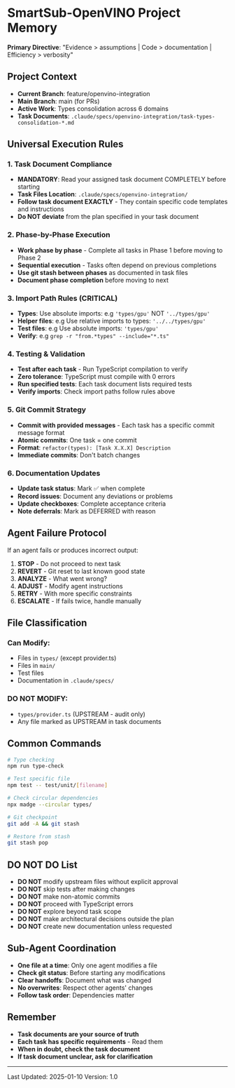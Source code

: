 # SmartSub-OpenVINO Project Memory

**Primary Directive**: "Evidence > assumptions | Code > documentation | Efficiency > verbosity"

## Project Context

- **Current Branch**: feature/openvino-integration
- **Main Branch**: main (for PRs)
- **Active Work**: Types consolidation across 6 domains
- **Task Documents**: `.claude/specs/openvino-integration/task-types-consolidation-*.md`

## Universal Execution Rules

### 1. Task Document Compliance

- **MANDATORY**: Read your assigned task document COMPLETELY before starting
- **Task Files Location**: `.claude/specs/openvino-integration/`
- **Follow task document EXACTLY** - They contain specific code templates and instructions
- **Do NOT deviate** from the plan specified in your task document

### 2. Phase-by-Phase Execution

- **Work phase by phase** - Complete all tasks in Phase 1 before moving to Phase 2
- **Sequential execution** - Tasks often depend on previous completions
- **Use git stash between phases** as documented in task files
- **Document phase completion** before moving to next

### 3. Import Path Rules (CRITICAL)

- **Types**: Use absolute imports: e.g `'types/gpu'` NOT `'../types/gpu'`
- **Helper files**: e.g Use relative imports to types: `'../../types/gpu'`
- **Test files**: e.g Use absolute imports: `'types/gpu'`
- **Verify**: e.g `grep -r "from.*types" --include="*.ts"`

### 4. Testing & Validation

- **Test after each task** - Run TypeScript compilation to verify
- **Zero tolerance**: TypeScript must compile with 0 errors
- **Run specified tests**: Each task document lists required tests
- **Verify imports**: Check import paths follow rules above

### 5. Git Commit Strategy

- **Commit with provided messages** - Each task has a specific commit message format
- **Atomic commits**: One task = one commit
- **Format**: `refactor(types): [Task X.X.X] Description`
- **Immediate commits**: Don't batch changes

### 6. Documentation Updates

- **Update task status**: Mark ✅ when complete
- **Record issues**: Document any deviations or problems
- **Update checkboxes**: Complete acceptance criteria
- **Note deferrals**: Mark as DEFERRED with reason

## Agent Failure Protocol

If an agent fails or produces incorrect output:

1. **STOP** - Do not proceed to next task
2. **REVERT** - Git reset to last known good state
3. **ANALYZE** - What went wrong?
4. **ADJUST** - Modify agent instructions
5. **RETRY** - With more specific constraints
6. **ESCALATE** - If fails twice, handle manually

## File Classification

### Can Modify:

- Files in `types/` (except provider.ts)
- Files in `main/`
- Test files
- Documentation in `.claude/specs/`

### DO NOT MODIFY:

- `types/provider.ts` (UPSTREAM - audit only)
- Any file marked as UPSTREAM in task documents

## Common Commands

```bash
# Type checking
npm run type-check

# Test specific file
npm test -- test/unit/[filename]

# Check circular dependencies
npx madge --circular types/

# Git checkpoint
git add -A && git stash

# Restore from stash
git stash pop
```

## DO NOT DO List

- **DO NOT** modify upstream files without explicit approval
- **DO NOT** skip tests after making changes
- **DO NOT** make non-atomic commits
- **DO NOT** proceed with TypeScript errors
- **DO NOT** explore beyond task scope
- **DO NOT** make architectural decisions outside the plan
- **DO NOT** create new documentation unless requested

## Sub-Agent Coordination

- **One file at a time**: Only one agent modifies a file
- **Check git status**: Before starting any modifications
- **Clear handoffs**: Document what was changed
- **No overwrites**: Respect other agents' changes
- **Follow task order**: Dependencies matter

## Remember

- **Task documents are your source of truth**
- **Each task has specific requirements** - Read them
- **When in doubt, check the task document**
- **If task document unclear, ask for clarification**

---

Last Updated: 2025-01-10
Version: 1.0
